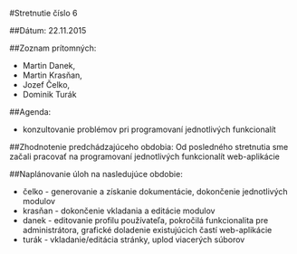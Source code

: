 #Stretnutie číslo 6

##Dátum: 
22.11.2015

##Zoznam prítomných: 

- Martin Danek,
- Martin Krasňan,
- Jozef Čelko,
- Dominik Turák

##Agenda: 
- konzultovanie problémov pri programovaní jednotlivých funkcionalít

##Zhodnotenie predchádzajúceho obdobia:
Od posledného stretnutia sme začali pracovať na programovaní jednotlivých funkcionalít web-aplikácie

##Naplánovanie úloh na nasledujúce obdobie:
- čelko - generovanie a získanie dokumentácie, dokončenie jednotlivých modulov
- krasňan - dokončenie vkladania a editácie modulov
- danek - editovanie profilu používateľa, pokročilá funkcionalita pre administrátora, grafické doladenie existujúcich častí web-aplikácie
- turák - vkladanie/editácia stránky, uplod viacerých súborov 
